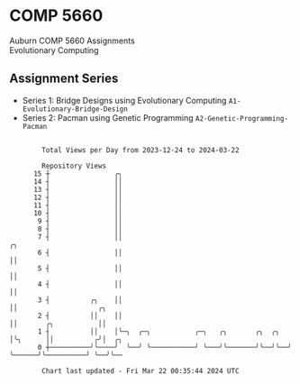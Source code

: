 # COMP 5660
Auburn COMP 5660 Assignments  
Evolutionary Computing

## Assignment Series
- Series 1: Bridge Designs using Evolutionary Computing `A1-Evolutionary-Bridge-Design`
- Series 2: Pacman using Genetic Programming `A2-Genetic-Programming-Pacman`

```

        Total Views per Day from 2023-12-24 to 2024-03-22

        Repository Views
      15 ┼                ╭╮
      14 ┤                ││
      13 ┤                ││
      12 ┤                ││
      11 ┤                ││
      10 ┤                ││
       9 ┤                ││
       8 ┤                ││
       7 ┤                ││                                         ╭╮
       6 ┤                ││                                         ││
       5 ┤                ││                                         ││
       4 ┤                ││                                         ││
       3 ┤          ╭╮    ││                                         ││                    ╭╮
       2 ┤          ││    ││                                         ││       ╭╮           ││
       1 ┤          ││    │╰─╮  ╭─╮           ╭─╮   ╭╮       ╭╮  ╭╮  │╰╮      ││          ╭╯│  ╭╮
       0 ┼──────────╯╰────╯  ╰──╯ ╰───────────╯ ╰───╯╰───────╯╰──╯╰──╯ ╰──────╯╰──────────╯ ╰──╯╰──

        Chart last updated - Fri Mar 22 00:35:44 2024 UTC
        
```
